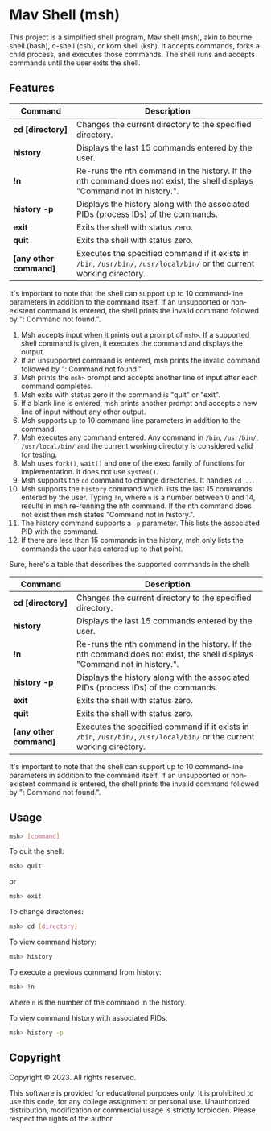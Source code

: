 # Mav Shell (msh)

This project is a simplified shell program, Mav shell (msh), akin to bourne shell (bash), c-shell (csh), or korn shell (ksh). It accepts commands, forks a child process, and executes those commands. The shell runs and accepts commands until the user exits the shell.



## Features


| Command | Description |
|---------|-------------|
| **cd [directory]** | Changes the current directory to the specified directory. |
| **history** | Displays the last 15 commands entered by the user. |
| **!n** | Re-runs the nth command in the history. If the nth command does not exist, the shell displays "Command not in history.". |
| **history -p** | Displays the history along with the associated PIDs (process IDs) of the commands. |
| **exit** | Exits the shell with status zero. |
| **quit** | Exits the shell with status zero. |
| **[any other command]** | Executes the specified command if it exists in `/bin`, `/usr/bin/`, `/usr/local/bin/` or the current working directory. |

It's important to note that the shell can support up to 10 command-line parameters in addition to the command itself. If an unsupported or non-existent command is entered, the shell prints the invalid command followed by ": Command not found.".

1. Msh accepts input when it prints out a prompt of `msh>`. If a supported shell command is given, it executes the command and displays the output.
2. If an unsupported command is entered, msh prints the invalid command followed by ": Command not found."
3. Msh prints the `msh>` prompt and accepts another line of input after each command completes.
4. Msh exits with status zero if the command is "quit" or "exit".
5. If a blank line is entered, msh prints another prompt and accepts a new line of input without any other output.
6. Msh supports up to 10 command line parameters in addition to the command.
7. Msh executes any command entered. Any command in `/bin`, `/usr/bin/`, `/usr/local/bin/` and the current working directory is considered valid for testing.
8. Msh uses `fork()`, `wait()` and one of the exec family of functions for implementation. It does not use `system()`.
9. Msh supports the `cd` command to change directories. It handles `cd ..`.
10. Msh supports the `history` command which lists the last 15 commands entered by the user. Typing `!n`, where `n` is a number between 0 and 14, results in msh re-running the nth command. If the nth command does not exist then msh states "Command not in history.".
11. The history command supports a `-p` parameter. This lists the associated PID with the command.
12. If there are less than 15 commands in the history, msh only lists the commands the user has entered up to that point.

Sure, here's a table that describes the supported commands in the shell:

| Command | Description |
|---------|-------------|
| **cd [directory]** | Changes the current directory to the specified directory. |
| **history** | Displays the last 15 commands entered by the user. |
| **!n** | Re-runs the nth command in the history. If the nth command does not exist, the shell displays "Command not in history.". |
| **history -p** | Displays the history along with the associated PIDs (process IDs) of the commands. |
| **exit** | Exits the shell with status zero. |
| **quit** | Exits the shell with status zero. |
| **[any other command]** | Executes the specified command if it exists in `/bin`, `/usr/bin/`, `/usr/local/bin/` or the current working directory. |

It's important to note that the shell can support up to 10 command-line parameters in addition to the command itself. If an unsupported or non-existent command is entered, the shell prints the invalid command followed by ": Command not found.".


## Usage

```bash
msh> [command]
```

To quit the shell:
```bash
msh> quit
```
or
```bash
msh> exit
```

To change directories:
```bash
msh> cd [directory]
```

To view command history:
```bash
msh> history
```

To execute a previous command from history:
```bash
msh> !n
```
where `n` is the number of the command in the history. 

To view command history with associated PIDs:
```bash
msh> history -p
```

## Copyright 

Copyright © 2023. All rights reserved.

This software is provided for educational purposes only. It is prohibited to use this code, for any college assignment or personal use. Unauthorized distribution, modification or commercial usage is strictly forbidden. Please respect the rights of the author.


